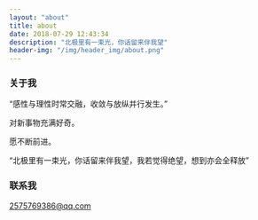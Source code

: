 ```yaml
---
layout: "about"
title: about
date: 2018-07-29 12:43:34
description: "北极里有一束光，你话留来伴我望"
header-img: "/img/header_img/about.png"
---
```


### 关于我
“感性与理性时常交融，收敛与放纵并行发生。”

对新事物充满好奇。

愿不断前进。

“北极里有一束光，你话留来伴我望，我若觉得绝望，想到亦会全释放”

### 联系我
2575769386@qq.com